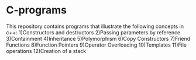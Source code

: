# C-programs
This repository contains programs that illustrate the following concepts in c++:
1)Constructors and destructors 
2)Passing parameters by reference 
3)Containment 
4)Inheritance 
5)Polymorphism 
6)Copy Constructors 
7)Friend Functions 
8)Function Pointers 
9)Operator Overloading 
10)Templates 
11)File operations 
12)Creation of a stack
